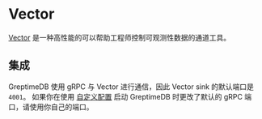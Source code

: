 # Vector

[Vector](https://vector.dev/) 是一种高性能的可以帮助工程师控制可观测性数据的通道工具。

## 集成

<!--@include: ../../db-cloud-shared/clients/vector-integration.md-->

GreptimeDB 使用 gRPC 与 Vector 进行通信，因此 Vector sink 的默认端口是 `4001`。
如果你在使用 [自定义配置](../operations/configuration.md#configuration-file) 启动 GreptimeDB 时更改了默认的 gRPC 端口，请使用你自己的端口。

<!-- TODO ## Data Model -->
